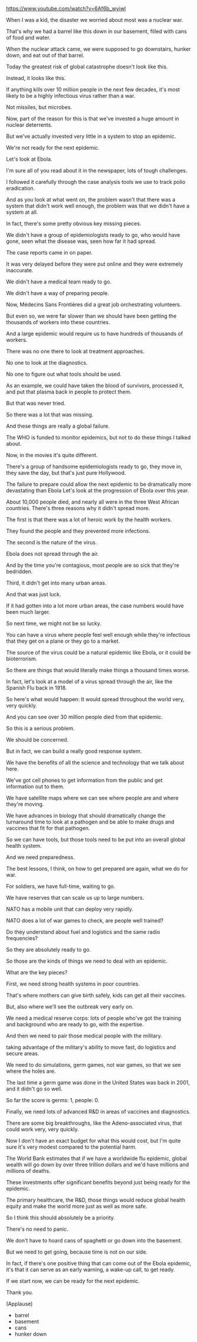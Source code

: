 https://www.youtube.com/watch?v=6Af6b_wyiwI

When I was a kid, the disaster we worried about most was a nuclear war.

That's why we had a barrel like this down in our basement, filled with cans of food and water.

When the nuclear attack came, we were supposed to go downstairs, hunker down, and eat out of that barrel.

Today the greatest risk of global catastrophe doesn't look like this.

Instead, it looks like this.

If anything kills over 10 million people in the next few decades, it's most likely to be a highly infectious virus rather than a war.

Not missiles, but microbes.

Now, part of the reason for this is that we've invested a huge amount in nuclear deterrents.

But we've actually invested very little in a system to stop an epidemic.

We're not ready for the next epidemic.

Let's look at Ebola.

I'm sure all of you read about it in the newspaper, lots of tough challenges.

I followed it carefully through the case analysis tools we use to track polio eradication.

And as you look at what went on, the problem wasn't that there was a system that didn't work well enough, the problem was that we didn't have a system at all.

In fact, there's some pretty obvious key missing pieces.

We didn't have a group of epidemiologists ready to go, who would have gone, seen what the disease was, seen how far it had spread. 

The case reports came in on paper. 

It was very delayed before they were put online and they were extremely inaccurate.

We didn't have a medical team ready to go. 

We didn't have a way of preparing people. 

Now, Médecins Sans Frontières did a great job orchestrating volunteers.

But even so, we were far slower than we should have been getting the thousands of workers into these countries.

And a large epidemic would require us to have hundreds of thousands of workers.

There was no one there to look at treatment approaches.

No one to look at the diagnostics.

No one to figure out what tools should be used.

As an example, we could have taken the blood of survivors, processed it, and put that plasma back in people to protect them.

But that was never tried. 

So there was a lot that was missing.

And these things are really a global failure.

The WHO is funded to monitor epidemics, but not to do these things I talked about.

Now, in the movies it's quite different.

There's a group of handsome epidemiologists ready to go, they move in, they save the day, but that's just pure Hollywood.

The failure to prepare could allow the next epidemic to be dramatically more devastating than Ebola Let's look at the progression of Ebola over this year.

About 10,000 people died, and nearly all were in the three West African countries. There's three reasons why it didn't spread more. 

The first is that there was a lot of heroic work by the health workers.

They found the people and they prevented more infections.

The second is the nature of the virus. 

Ebola does not spread through the air.

And by the time you're contagious, most people are so sick that they're bedridden.

Third, it didn't get into many urban areas. 

And that was just luck.

If it had gotten into a lot more urban areas, the case numbers would have been much larger.

So next time, we might not be so lucky. 

You can have a virus where people feel well enough while they're infectious that they get on a plane or they go to a market.

The source of the virus could be a natural epidemic like Ebola, or it could be bioterrorism.

So there are things that would literally make things a thousand times worse. 

In fact, let's look at a model of a virus spread through the air, like the Spanish Flu back in 1918.

So here's what would happen: It would spread throughout the world very, very quickly.

And you can see over 30 million people died from that epidemic. 

So this is a serious problem.

We should be concerned. 

But in fact, we can build a really good response system.

We have the benefits of all the science and technology that we talk about here.

We've got cell phones to get information from the public and get information out to them.

We have satellite maps where we can see where people are and where they're moving.

We have advances in biology that should dramatically change the turnaround time to look at a pathogen and be able to make drugs and vaccines that fit for that pathogen.

So we can have tools, but those tools need to be put into an overall global health system.

And we need preparedness. 

The best lessons, I think, on how to get prepared are again, what we do for war.

For soldiers, we have full-time, waiting to go.

We have reserves that can scale us up to large numbers. 

NATO has a mobile unit that can deploy very rapidly.

NATO does a lot of war games to check, are people well trained?

Do they understand about fuel and logistics and the same radio frequencies?

So they are absolutely ready to go.

So those are the kinds of things we need to deal with an epidemic.

What are the key pieces?

First, we need strong health systems in poor countries.

That's where mothers can give birth safely, kids can get all their vaccines.

But, also where we'll see the outbreak very early on.

We need a medical reserve corps: lots of people who've got the training and background who are ready to go, with the expertise.

And then we need to pair those medical people with the military.

taking advantage of the military's ability to move fast, do logistics and secure areas.

We need to do simulations, germ games, not war games, so that we see where the holes are.

The last time a germ game was done in the United States was back in 2001, and it didn't go so well.

So far the score is germs: 1, people: 0.

Finally, we need lots of advanced R&D in areas of vaccines and diagnostics.

There are some big breakthroughs, like the Adeno-associated virus, that could work very, very quickly.

Now I don't have an exact budget for what this would cost, but I'm quite sure it's very modest compared to the potential harm.

The World Bank estimates that if we have a worldwide flu epidemic, global wealth will go down by over three trillion dollars and we'd have millions and millions of deaths.

These investments offer significant benefits beyond just being ready for the epidemic.

The primary healthcare, the R&D, those things would reduce global health equity and make the world more just as well as more safe.

So I think this should absolutely be a priority.

There's no need to panic.

We don't have to hoard cans of spaghetti or go down into the basement.

But we need to get going, because time is not on our side.

In fact, if there's one positive thing that can come out of the Ebola epidemic, it's that it can serve as an early warning, a wake-up call, to get ready.

If we start now, we can be ready for the next epidemic.

Thank you.

(Applause)

- barrel
- basement
- cans
- hunker down